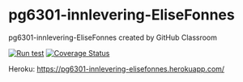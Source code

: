 # pg6301-innlevering-EliseFonnes
pg6301-innlevering-EliseFonnes created by GitHub Classroom

[![Run test](https://github.com/kristiania-pg6301-2022/pg6301-innlevering-EliseFonnes/actions/workflows/test.yml/badge.svg)](https://github.com/kristiania-pg6301-2022/pg6301-innlevering-EliseFonnes/actions/workflows/test.yml)
[![Coverage Status](https://coveralls.io/repos/github/kristiania-pg6301-2022/pg6301-innlevering-EliseFonnes/badge.svg?branch=main)](https://coveralls.io/github/kristiania-pg6301-2022/pg6301-innlevering-EliseFonnes?branch=main)


Heroku: https://pg6301-innlevering-elisefonnes.herokuapp.com/
